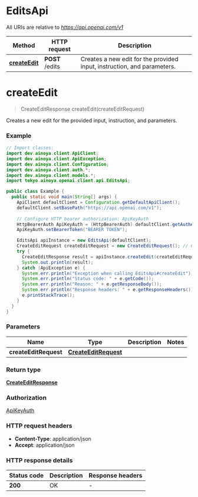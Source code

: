 # EditsApi

All URIs are relative to *https://api.openai.com/v1*

| Method | HTTP request | Description |
|------------- | ------------- | -------------|
| [**createEdit**](EditsApi.md#createEdit) | **POST** /edits | Creates a new edit for the provided input, instruction, and parameters. |


<a id="createEdit"></a>
# **createEdit**
> CreateEditResponse createEdit(createEditRequest)

Creates a new edit for the provided input, instruction, and parameters.

### Example
```java
// Import classes:
import dev.ainoya.client.ApiClient;
import dev.ainoya.client.ApiException;
import dev.ainoya.client.Configuration;
import dev.ainoya.client.auth.*;
import dev.ainoya.client.models.*;
import tokyo.ainoya.openai.client.api.EditsApi;

public class Example {
  public static void main(String[] args) {
    ApiClient defaultClient = Configuration.getDefaultApiClient();
    defaultClient.setBasePath("https://api.openai.com/v1");
    
    // Configure HTTP bearer authorization: ApiKeyAuth
    HttpBearerAuth ApiKeyAuth = (HttpBearerAuth) defaultClient.getAuthentication("ApiKeyAuth");
    ApiKeyAuth.setBearerToken("BEARER TOKEN");

    EditsApi apiInstance = new EditsApi(defaultClient);
    CreateEditRequest createEditRequest = new CreateEditRequest(); // CreateEditRequest | 
    try {
      CreateEditResponse result = apiInstance.createEdit(createEditRequest);
      System.out.println(result);
    } catch (ApiException e) {
      System.err.println("Exception when calling EditsApi#createEdit");
      System.err.println("Status code: " + e.getCode());
      System.err.println("Reason: " + e.getResponseBody());
      System.err.println("Response headers: " + e.getResponseHeaders());
      e.printStackTrace();
    }
  }
}
```

### Parameters

| Name | Type | Description  | Notes |
|------------- | ------------- | ------------- | -------------|
| **createEditRequest** | [**CreateEditRequest**](CreateEditRequest.md)|  | |

### Return type

[**CreateEditResponse**](CreateEditResponse.md)

### Authorization

[ApiKeyAuth](../README.md#ApiKeyAuth)

### HTTP request headers

 - **Content-Type**: application/json
 - **Accept**: application/json

### HTTP response details
| Status code | Description | Response headers |
|-------------|-------------|------------------|
| **200** | OK |  -  |

